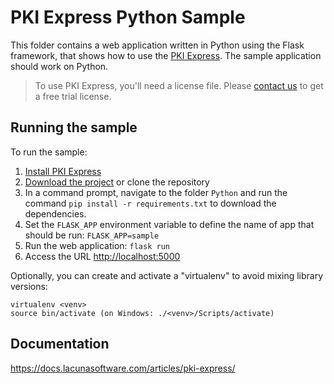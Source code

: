 PKI Express Python Sample
======================

This folder contains a web application written in Python using the Flask framework, that shows how to use the
[PKI Express](http://docs.lacunasoftware.com/en-us/articles/pki-express/). The sample application
should work on Python.

> To use PKI Express, you'll need a license file. Please [contact us](https://www.lacunasoftware.com/en/home/purchase)
> to get a free trial license.

Running the sample
------------------

To run the sample:

1. [Install PKI Express](https://docs.lacunasoftware.com/articles/pki-express/setup/)
1. [Download the project](https://github.com/LacunaSoftware/PkiExpressSamples/archive/master.zip)
   or clone the repository
1. In a command prompt, navigate to the folder `Python` and run the command `pip install -r requirements.txt` to
   download the dependencies.
1. Set the `FLASK_APP` environment variable to define the name of app that
   should be run: `FLASK_APP=sample`
1. Run the web application: `flask run`
1. Access the URL [http://localhost:5000](http://localhost:5000)

Optionally, you can create and activate a "virtualenv" to avoid mixing library versions:

    virtualenv <venv>
    source bin/activate (on Windows: ./<venv>/Scripts/activate)

## Documentation

https://docs.lacunasoftware.com/articles/pki-express/

